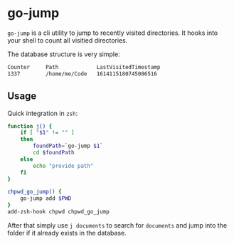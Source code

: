 # go-jump

`go-jump` is a cli utility to jump to recently visited directories.
It hooks into your shell to count all visitied directories.

The database structure is very simple:

```sh
Counter     Path            LastVisitedTimestamp
1337        /home/me/Code   1614115180745086516
```

## Usage
Quick integration in `zsh`:

```sh
function j() {
    if [ "$1" != "" ]
    then
        foundPath=`go-jump $1`
        cd $foundPath
    else
        echo "provide path"
    fi
}

chpwd_go_jump() {
    go-jump add $PWD
}
add-zsh-hook chpwd chpwd_go_jump
```

After that simply use `j documents` to search for `documents` and jump into the folder if
it already exists in the database.

